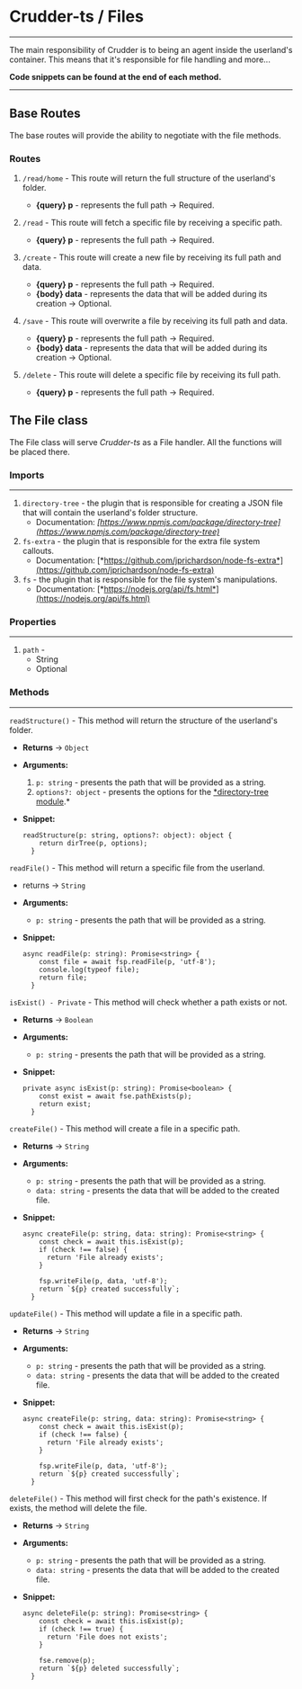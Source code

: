 # Crudder-ts / Files

---

The main responsibility of Crudder is to being an agent inside the userland's container. This means that it's responsible for file handling and more...

**Code snippets can be found at the end of each method.**

---

## Base Routes

The base routes will provide the ability to negotiate with the file methods.

### Routes

1. `/read/home` - This route will return the full structure of the userland's folder.
    - **{query} p** - represents the full path → Required.
2. `/read` - This route will fetch a specific file by receiving a specific path.
    - **{query} p** - represents the full path → Required.
3. `/create` - This route will create a new file by receiving its full path and data.
    - **{query} p** - represents the full path → Required.
    - **{body} data** - represents the data that will be added during its creation → Optional.
4. `/save` - This route will overwrite a file by receiving its full path and data.
    - **{query} p** - represents the full path → Required.
    - **{body} data** - represents the data that will be added during its creation → Optional.

5. `/delete` - This route will delete a specific file by receiving its full path.
    - **{query} p** - represents the full path → Required.

## The File class

The File class will serve *Crudder-ts* as a File handler. All the functions will be placed there.

### Imports

---

1. `directory-tree` - the plugin that is responsible for creating a JSON file that will contain the userland's folder structure.
    - Documentation: *[https://www.npmjs.com/package/directory-tree](https://www.npmjs.com/package/directory-tree)*
2. `fs-extra` - the plugin that is responsible for the extra file system callouts.
    - Documentation: [*https://github.com/jprichardson/node-fs-extra*](https://github.com/jprichardson/node-fs-extra)
3. `fs` - the plugin that is responsible for the file system's manipulations.
    - Documentation: [*https://nodejs.org/api/fs.html*](https://nodejs.org/api/fs.html)

### Properties

---

1. `path` - 
    - String
    - Optional

### Methods

---

`readStructure()` - This method will return the structure of the userland's folder.

- **Returns** → `Object`
- **Arguments:**
    1. `p: string` - presents the path that will be provided as a string.
    2. `options?: object` - presents the options for the [*directory-tree module](https://www.npmjs.com/package/directory-tree).*

- **Snippet:**

    ```tsx
    readStructure(p: string, options?: object): object {
        return dirTree(p, options);
      }
    ```

`readFile()` - This method will return a specific file from the userland.

- returns → `String`
- **Arguments:**
    - `p: string` - presents the path that will be provided as a string.

- **Snippet:**

    ```tsx
    async readFile(p: string): Promise<string> {
        const file = await fsp.readFile(p, 'utf-8');
        console.log(typeof file);
        return file;
      }
    ```

`isExist() - Private` - This method will check whether a path exists or not.

- **Returns** → `Boolean`
- **Arguments:**
    - `p: string` - presents the path that will be provided as a string.

- **Snippet:**

    ```tsx
    private async isExist(p: string): Promise<boolean> {
        const exist = await fse.pathExists(p);
        return exist;
      }
    ```

`createFile()` - This method will create a file in a specific path.

- **Returns** → `String`
- **Arguments:**
    - `p: string` - presents the path that will be provided as a string.
    - `data: string` - presents the data that will be added to the created file.

- **Snippet:**

    ```tsx
    async createFile(p: string, data: string): Promise<string> {
        const check = await this.isExist(p);
        if (check !== false) {
          return 'File already exists';
        }

        fsp.writeFile(p, data, 'utf-8');
        return `${p} created successfully`;
      }
    ```

`updateFile()` - This method will update a file in a specific path.

- **Returns** → `String`
- **Arguments:**
    - `p: string` - presents the path that will be provided as a string.
    - `data: string` - presents the data that will be added to the created file.

- **Snippet:**

    ```tsx
    async createFile(p: string, data: string): Promise<string> {
        const check = await this.isExist(p);
        if (check !== false) {
          return 'File already exists';
        }

        fsp.writeFile(p, data, 'utf-8');
        return `${p} created successfully`;
      }
    ```

`deleteFile()` - This method will first check for the path's existence. If exists, the method will delete the file.

- **Returns** → `String`
- **Arguments:**
    - `p: string` - presents the path that will be provided as a string.
    - `data: string` - presents the data that will be added to the created file.

- **Snippet:**

    ```tsx
    async deleteFile(p: string): Promise<string> {
        const check = await this.isExist(p);
        if (check !== true) {
          return 'File does not exists';
        }

        fse.remove(p);
        return `${p} deleted successfully`;
      }
    ```